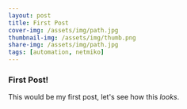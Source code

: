 ```yaml
---
layout: post
title: First Post
cover-img: /assets/img/path.jpg
thumbnail-img: /assets/img/thumb.png
share-img: /assets/img/path.jpg
tags: [automation, netmiko]
---
```


### First Post!

This would be my first post, let's see how this _looks_.
